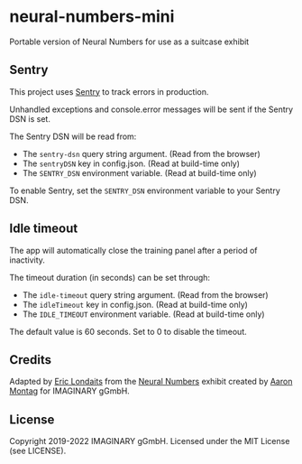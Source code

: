 # neural-numbers-mini

Portable version of Neural Numbers for use as a suitcase exhibit

## Sentry

This project uses [Sentry](https://sentry.io) to track errors in production.

Unhandled exceptions and console.error messages will be sent if the Sentry DSN is set. 

The Sentry DSN will be read from:
- The `sentry-dsn` query string argument. (Read from the browser)
- The `sentryDSN` key in config.json. (Read at build-time only)
- The `SENTRY_DSN` environment variable. (Read at build-time only)

To enable Sentry, set the `SENTRY_DSN` environment variable to your Sentry DSN.

## Idle timeout

The app will automatically close the training panel after a period of inactivity.

The timeout duration (in seconds) can be set through:
- The `idle-timeout` query string argument. (Read from the browser)
- The `idleTimeout` key in config.json. (Read at build-time only)
- The `IDLE_TIMEOUT` environment variable. (Read at build-time only)

The default value is 60 seconds.  Set to 0 to disable the timeout.

## Credits

Adapted by [Eric Londaits](https://github.com/elondaits) 
from the [Neural Numbers](https://github.com/IMAGINARY/neural-numbers)
exhibit created by [Aaron Montag](https://github.com/montaga) for IMAGINARY gGmbH.

## License

Copyright 2019-2022 IMAGINARY gGmbH.
Licensed under the MIT License (see LICENSE).

